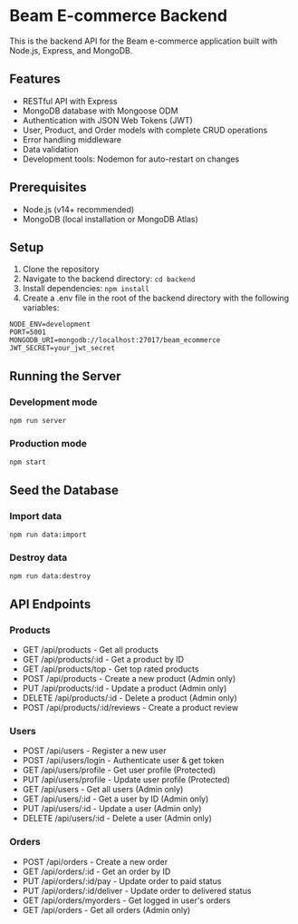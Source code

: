 # Beam E-commerce Backend

This is the backend API for the Beam e-commerce application built with Node.js, Express, and MongoDB.

## Features

- RESTful API with Express
- MongoDB database with Mongoose ODM
- Authentication with JSON Web Tokens (JWT)
- User, Product, and Order models with complete CRUD operations
- Error handling middleware
- Data validation
- Development tools: Nodemon for auto-restart on changes

## Prerequisites

- Node.js (v14+ recommended)
- MongoDB (local installation or MongoDB Atlas)

## Setup

1. Clone the repository
2. Navigate to the backend directory: `cd backend`
3. Install dependencies: `npm install`
4. Create a .env file in the root of the backend directory with the following variables:

```
NODE_ENV=development
PORT=5001
MONGODB_URI=mongodb://localhost:27017/beam_ecommerce
JWT_SECRET=your_jwt_secret
```

## Running the Server

### Development mode

```
npm run server
```

### Production mode

```
npm start
```

## Seed the Database

### Import data

```
npm run data:import
```

### Destroy data

```
npm run data:destroy
```

## API Endpoints

### Products

- GET /api/products - Get all products
- GET /api/products/:id - Get a product by ID
- GET /api/products/top - Get top rated products
- POST /api/products - Create a new product (Admin only)
- PUT /api/products/:id - Update a product (Admin only)
- DELETE /api/products/:id - Delete a product (Admin only)
- POST /api/products/:id/reviews - Create a product review

### Users

- POST /api/users - Register a new user
- POST /api/users/login - Authenticate user & get token
- GET /api/users/profile - Get user profile (Protected)
- PUT /api/users/profile - Update user profile (Protected)
- GET /api/users - Get all users (Admin only)
- GET /api/users/:id - Get a user by ID (Admin only)
- PUT /api/users/:id - Update a user (Admin only)
- DELETE /api/users/:id - Delete a user (Admin only)

### Orders

- POST /api/orders - Create a new order
- GET /api/orders/:id - Get an order by ID
- PUT /api/orders/:id/pay - Update order to paid status
- PUT /api/orders/:id/deliver - Update order to delivered status
- GET /api/orders/myorders - Get logged in user's orders
- GET /api/orders - Get all orders (Admin only) 